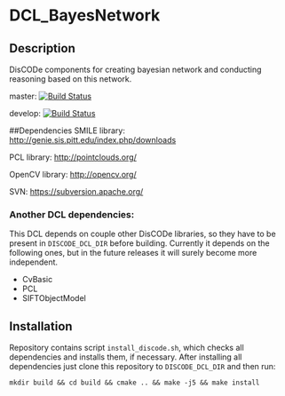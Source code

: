 DCL_BayesNetwork
================

Description
-----------
DisCODe components for creating bayesian network and conducting reasoning based on this network.

master: [![Build Status](https://travis-ci.org/qiubix/DCL_BayesNetwork.svg?branch=master)](https://travis-ci.org/qiubix/DCL_BayesNetwork)

develop: [![Build Status](https://travis-ci.org/qiubix/DCL_BayesNetwork.svg?branch=develop)](https://travis-ci.org/qiubix/DCL_BayesNetwork)

##Dependencies
SMILE library:
http://genie.sis.pitt.edu/index.php/downloads

PCL library:
http://pointclouds.org/

OpenCV library:
http://opencv.org/

SVN:
https://subversion.apache.org/

### Another DCL dependencies:
This DCL depends on couple other DisCODe libraries, so they have to be present in `DISCODE_DCL_DIR` before building. Currently it depends on the following ones, but in the future releases it will surely become more independent.
* CvBasic
* PCL
* SIFTObjectModel

## Installation
Repository contains script `install_discode.sh`, which checks all dependencies and installs them, if necessary.
After installing all dependencies just clone this repository to `DISCODE_DCL_DIR` and then run:

`mkdir build && cd build && cmake .. && make -j5 && make install`
